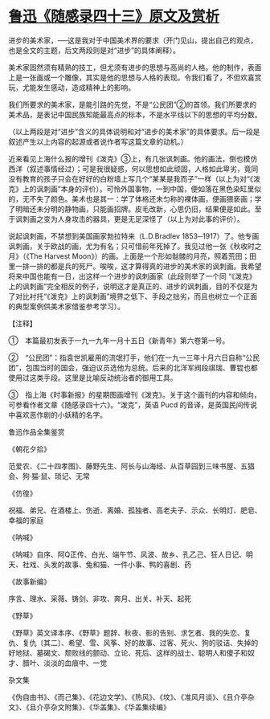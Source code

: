 # [鲁迅《随感录四十三》原文及赏析](https://www.vrrw.net/wx/7559.html)

进步的美术家，──这是我对于中国美术界的要求（开门见山，提出自己的观点，也是全文的主题，后文两段则是对“进步”的具体阐释）。

美术家固然须有精熟的技工，但尤须有进步的思想与高尚的人格。他的制作，表面上是一张画或一个雕像，其实是他的思想与人格的表现。令我们看了，不但欢喜赏玩，尤能发生感动，造成精神上的影响。



我们所要求的美术家，是能引路的先觉，不是“公民团”②的首领。我们所要求的美术品，是表记中国民族知能最高点的标本，不是水平线以下的思想的平均分数。

（以上两段是对“进步”含义的具体说明和对“进步的美术家”的具体要求。后一段是叙述产生以上内容的起源或者说作者写这篇文章的动机。）

近来看见上海什么报的增刊《泼克》③上，有几张讽刺画。他的画法，倒也模仿西洋（叙述事情经过）；可是我很疑惑，何以思想如此顽固，人格如此卑劣，竟同没有教育的孩子只会在好好的白粉墙上写几个“某某是我而子”一样（以上为对“《泼克》上的讽刺画”本身的评价）。可怜外国事物，一到中国，便如落在黑色染缸里似的，无不失了颜色。美术也是其一：学了体格还未匀称的裸体画，便画猥亵画；学了明暗还未分明的静物画，只能画招牌。皮毛改新，心思仍旧，结果便是如此。至于讽刺画之变为人身攻击的器具，更是无足深怪了（以上为对此事的评价）。

说起讽刺画，不禁想到美国画家勃拉特来（L.D.Bradlev 1853─1917）了。他专画讽刺画，关于欧战的画，尤为有名；只可惜前年死掉了。我见过他一张《秋收时之月》（《The Harvest Moon》）的画。上面是一个形如骷髅的月亮，照着荒田；田里一排一排的都是兵的死尸。唉唉，这才算得真的进步的美术家的讽刺画。我希望将来中国也能有一日，出这样一个进步的讽刺画家（此段则举了一个同 “《泼克》上的讽刺画”完全相反的例子，说明这才是真正的、进步的讽刺画，目的不仅是为了对比衬托“《泼克》上的讽刺画”境界之低下、手段之拙劣，而且也树立一个正面的典型案例供美术家借鉴参考学习）。





【注释】

①　本篇最初发表于一九一九年一月十五日《新青年》第六卷第一号。

②　“公民团”：指袁世凯雇用的流氓打手，他们在一九一三年十月六日自称“公民团”，包围当时的国会，强迫议员选他为总统。后来的北洋军阀段祺瑞、曹锟也都使用过这类手段。这里是比喻反动统治者的御用工具。

③　指上海《时事新报》的星期图画增刊《泼克》。关于这个画刊的内容和倾向，可参看作者文章《随感录四十六》。“泼克”，英语 Pucd 的音译，是英国民间传说中喜欢恶作剧的小妖精的名字。

鲁迅作品全集鉴赏

《朝花夕拾》

范爱农、《二十四孝图》、藤野先生、阿长与山海经、从百草园到三味书屋、五猖会、狗·猫·鼠、琐记、无常

《仿徨》

祝福、弟兄、在酒楼上、伤逝、离婚、孤独者、高老夫子、示众、长明灯、肥皂、幸福的家庭

《呐喊》

《呐喊》自序、阿Q正传、白光、端午节、风波、故乡、孔乙己、狂人日记、明天、社戏、头发的故事、兔和猫、一件小事、鸭的喜剧、药

《故事新编》

序言、理水、采薇、铸剑、非攻、奔月、出关、补天、起死

《野草》

《野草》英文译本序、《野草》题辞、秋夜、影的告别、求乞者、我的失恋、复仇、复仇〔其二〕、希望、雪、风筝、好的故事、过客、死火、狗的驳诘、失掉的好地狱、墓碣文、颓败线的颤动、立论、死后、这样的战士、聪明人和傻子和奴才、腊叶、淡淡的血痕中、一觉

杂文集

《伪自由书》、《而己集》、《花边文学》、《热风》、《坟》、《准风月谈》、《且介亭杂文》、《且介亭杂文附集》、《华盖集》、《华盖集续编》

